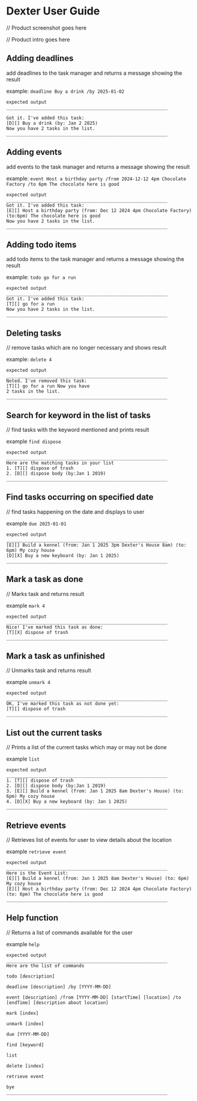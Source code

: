 # Dexter User Guide

// Product screenshot goes here

// Product intro goes here

## Adding deadlines

add deadlines to the task manager and returns a message showing the result

example: `deadline Buy a drink /by 2025-01-02`

```
expected output
____________________________________________________________

Got it. I've added this task:
[D][] Buy a drink (by: Jan 2 2025)
Now you have 2 tasks in the list.
____________________________________________________________
```

## Adding events

add events to the task manager and returns a message showing the result

example: `event Host a birthday party /from 2024-12-12 4pm Chocolate Factory /to 6pm The chocolate here is good`

```
expected output
____________________________________________________________
Got it. I've added this task:
[E][] Host a birthday party (from: Dec 12 2024 4pm Chocolate Factory) (to:6pm) The chocolate here is good
Now you have 2 tasks in the list.
____________________________________________________________
```

## Adding todo items

add todo items to the task manager and returns a message showing the result

example: `todo go for a run`

```
expected output
____________________________________________________________
Got it. I've added this task:
[T][] go for a run
Now you have 2 tasks in the list.
____________________________________________________________
```

## Deleting tasks

// remove tasks which are no longer necessary and shows result

example: `delete 4`

```
expected output
____________________________________________________________
Noted. I've removed this task:
[T][] go for a run Now you have 
2 tasks in the list.
____________________________________________________________
```


## Search for keyword in the list of tasks

// find tasks with the keyword mentioned and prints result

example `find dispose`

```
expected output
____________________________________________________________
Here are the matching tasks in your list
1. [T][] dispose of trash
2. [D][] dispose body (by:Jan 1 2019) 
____________________________________________________________
```

## Find tasks occurring on specified date

// find tasks happening on the date and displays to user

example `due 2025-01-01`

```
expected output
____________________________________________________________
[E][] Build a kennel (from: Jan 1 2025 3pm Dexter's House 8am) (to: 6pm) My cozy house
[D][X] Buy a new keyboard (by: Jan 1 2025)
____________________________________________________________
```

## Mark a task as done

// Marks task and returns result

example `mark 4`

```
expected output
____________________________________________________________
Nice! I've marked this task as done:
[T][X] dispose of trash
____________________________________________________________
```

## Mark a task as unfinished

// Unmarks task and returns result

example `unmark 4`

```
expected output
____________________________________________________________
OK, I've marked this task as not done yet:
[T][] dispose of trash
____________________________________________________________
```


## List out the current tasks

// Prints a list of the current tasks which may or may not be done

example `list`

```
expected output
____________________________________________________________
1. [T][] dispose of trash
2. [D][] dispose body (by:Jan 1 2019) 
3. [E][] Build a kennel (from: Jan 1 2025 8am Dexter's House) (to: 6pm) My cozy house
4. [D][X] Buy a new keyboard (by: Jan 1 2025)
____________________________________________________________
```


## Retrieve events 

// Retrieves list of events for user to view details about the location

example `retrieve event`

```
expected output
____________________________________________________________
Here is the Event List:
[E][] Build a kennel (from: Jan 1 2025 8am Dexter's House) (to: 6pm) My cozy house
[E][] Host a birthday party (from: Dec 12 2024 4pm Chocolate Factory) (to: 6pm) The chocolate here is good
____________________________________________________________
```

## Help function

// Returns a list of commands available for the user 

example `help`

```
expected output
____________________________________________________________
Here are the list of commands

todo [description]

deadline [description] /by [YYYY-MM-DD]

event [description] /from [YYYY-MM-DD] [startTime] [location] /to [endTime] [description about location]

mark [index] 

unmark [index]

due [YYYY-MM-DD]

find [keyword]

list

delete [index]

retrieve event 

bye
____________________________________________________________
```
